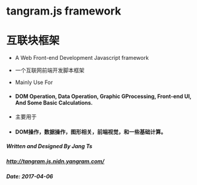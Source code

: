 # tangram.js framework
# 互联块框架

* A Web Front-end Development Javascript framework
* 一个互联网前端开发脚本框架

* Mainly Use For 
* #### DOM Operation, Data Operation, Graphic GProcessing, Front-end UI, And Some Basic Calculations.
* 主要用于 
* #### DOM操作，数据操作，图形相关，前端视觉，和一些基础计算。

##### Written and Designed By Jang Ts
##### http://tangram.js.nidn.yangram.com/

##### Date: 2017-04-06

